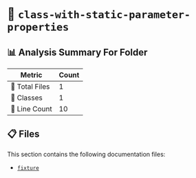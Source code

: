 # 📁 `class-with-static-parameter-properties`

## 📊 Analysis Summary For Folder

| Metric | Count |
|--------|-------|
| 📁 Total Files | 1 |
| 🧱 Classes | 1 |
| 🔢 Line Count | 10 |


## 📋 Files

This section contains the following documentation files:

- [`fixture`](./fixture.md)